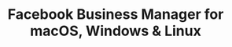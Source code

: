 ---
name: 'Facebook Business Manager '
url: 'https://business.facebook.com/'
category: Business
title: 'Facebook Business Manager  for macOS, Windows & Linux'
key: facebook-business-manager

---